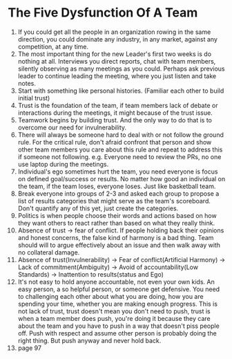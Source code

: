 # The Five Dysfunction Of A Team

1. If you could get all the people in an organization rowing in the same direction, you could dominate any industry, in any market, against any competition, at any time.
2. The most important thing for the new Leader's first two weeks is do nothing at all. Interviews you direct reports, chat with team members, silently observing as many meetings as you could. Perhaps ask previous leader to continue leading the meeting, where you just listen and take notes.
3. Start with something like personal histories. (Familiar each other to build initial trust)
4. Trust is the foundation of the team, if team members lack of debate or interactions during the meetings, it might because of the trust issue.
5. Teamwork begins by building trust. And the only way to do that is to overcome our need for invulnerability. 
6. There will always be someone hard to deal with or not follow the ground rule. For the critical rule, don't afraid confront that person and show other team members you care about this rule and repeat to address this if someone not following. e.g. Everyone need to review the PRs, no one use laptop during the meetings. 
7. Individual's ego sometimes hurt the team, you need everyone is focus on defined goal/success or results. No matter how good an individual on the team, if the team loses, everyone loses. Just like basketball team.
8. Break everyone into groups of 2-3 and asked each group to propose a list of results categories that might serve as the team's scoreboard. Don't quantify any of this yet, just create the categories. 
9. Politics is when people choose their words and actions based on how they want others to react rather than based on what they really think.
10. Absence of trust -> fear of conflict. If people holding back their opinions and honest concerns, the false kind of harmony is a bad thing. Team should will to argue effectively about an issue and then walk away with no collateral damage.
11. Absence of trust(Invulnerability) -> Fear of conflict(Artificial Harmony) -> Lack of commitment(Ambiguity) -> Avoid of accountability(Low Standards) -> Inattention to results(status and Ego) 
12. It's not easy to hold anyone accountable, not even your own kids. An easy person, a so helpful person, or someone get defensive. You need to challenging each other about what you are doing, how you are spending your time, whether you are making enough progress. This is not lack of trust, trust doesn't mean you don't need to push, trust is when a team member does push, you're doing it because they care about the team and you have to push in a way that doesn't piss people off. Push with respect and assume other person is probably doing the right thing. But push anyway and never hold back. 
13. page 97
